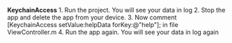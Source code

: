 **KeychainAccess**
     1. Run the project. You will see your data in log
     2. Stop the app and delete the app from your device.
     3. Now comment [KeychainAccess setValue:helpData forKey:@"help"]; in file ViewController.m
     4. Run the app again. You will see your data in log again
